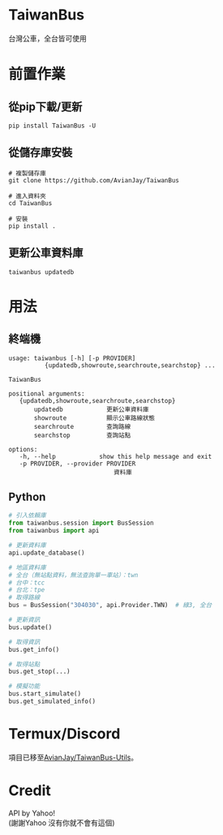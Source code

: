 # TaiwanBus
台灣公車，全台皆可使用
# 前置作業
## 從pip下載/更新
```shell
pip install TaiwanBus -U
```
## 從儲存庫安裝
```shell
# 複製儲存庫
git clone https://github.com/AvianJay/TaiwanBus

# 進入資料夾
cd TaiwanBus

# 安裝
pip install .
```
## 更新公車資料庫
```shell
taiwanbus updatedb
```
# 用法
## 終端機
```
usage: taiwanbus [-h] [-p PROVIDER]
          {updatedb,showroute,searchroute,searchstop} ...

TaiwanBus

positional arguments:
   {updatedb,showroute,searchroute,searchstop}
       updatedb            更新公車資料庫
       showroute           顯示公車路線狀態
       searchroute         查詢路線
       searchstop          查詢站點

options:
   -h, --help            show this help message and exit
   -p PROVIDER, --provider PROVIDER
                             資料庫
```
## Python
```python
# 引入依賴庫
from taiwanbus.session import BusSession
from taiwanbus import api

# 更新資料庫
api.update_database()

# 地區資料庫
# 全台（無站點資料，無法查詢單一車站）：twn
# 台中：tcc
# 台北：tpe
# 取得路線
bus = BusSession("304030", api.Provider.TWN)  # 綠3, 全台

# 更新資訊
bus.update()

# 取得資訊
bus.get_info()

# 取得站點
bus.get_stop(...)

# 模擬功能
bus.start_simulate()
bus.get_simulated_info()
```
# Termux/Discord
項目已移至[AvianJay/TaiwanBus-Utils](https://github.com/AvianJay/TaiwanBus-Utils)。
# Credit
API by Yahoo!<br>
(謝謝Yahoo 沒有你就不會有這個)
